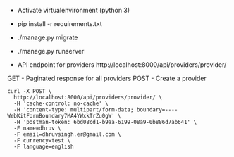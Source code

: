 - Activate virtualenvironment (python 3)
- pip install -r requirements.txt
- ./manage.py migrate
- ./manage.py runserver

- API endpoint for providers
http://localhost:8000/api/providers/provider/

GET - Paginated response for all providers
POST - Create a provider

```
curl -X POST \
  http://localhost:8000/api/providers/provider/ \
  -H 'cache-control: no-cache' \
  -H 'content-type: multipart/form-data; boundary=----WebKitFormBoundary7MA4YWxkTrZu0gW' \
  -H 'postman-token: 6bd08cd1-b9aa-6199-08a9-0b886d7ab641' \
  -F name=dhruv \
  -F email=dhruvsingh.er@gmail.com \
  -F currency=test \
  -F language=english
```
